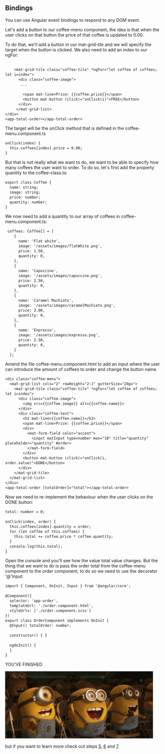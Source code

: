 ## Bindings

You can use Angular event bindings to respond to any DOM event.

Let's add a button to our coffee-menu component, the idea is that when the user clicks on that button the price of that coffee is updated to 0.00.

To do that, we'll add a button in our mat-grid-tile and we will specify the target when the button is clicked. We also need to add an index to our ngFor:

```

    <mat-grid-tile class="coffee-tile" *ngFor="let coffee of coffees; let i=index">
      <div class="coffee-image">
       ...
       
        <span mat-line>Price: {{coffee.price}}</span>
        <button mat-button (click)="onClick(i)">FREE</button>
      </div>
     </mat-grid-list>
</div>
<app-total-order></app-total-order>
```

The target will be the onClick method that is defined in the coffee-menu.component.ts

```
onClick(index) {
  this.coffees[index].price = 0.00;
}
```

But that is not really what we want to do, we want to be able to specify how many coffees the user want to order.
To do so, let's first add the property quantity to the coffee-class.ts:

```
export class Coffee {
  name: string;
  image: string;
  price: number;
  quantity: number;
}
```
We now need to add a quantity to our array of coffees in coffee-menu.component.ts:

```
 coffees: Coffee[] = [
    {
      name: 'Flat white',
      image: '/assets/images/flatWhite.png',
      price: 1.50,
      quantity: 0,
    },
    {
      name: 'Capuccino',
      image: '/assets/images/capuccino.png',
      price: 2.50,
      quantity: 0,
    },
    {
      name: 'Caramel Machiato',
      image: '/assets/images/caramelMachiato.png',
      price: 3.00,
      quantity: 0,
    },
    {
      name: 'Expresso',
      image: '/assets/images/expresso.png',
      price: 2.50,
      quantity: 0,
    }
  ];
```


Amend the file coffee-menu.component.html to add an input where the user can introduce the amount of coffees to order and change the button name.

```
<div class="coffee-menu">
  <mat-grid-list cols="2" rowHeight="2:1" gutterSize="20px">
    <mat-grid-tile class="coffee-tile" *ngFor="let coffee of coffees; let i=index">
      <div class="coffee-image">
        <img src={{coffee.image}} alt={{coffee.name}}>
      </div>
      <div class="coffee-text">
        <h2 mat-line>{{coffee.name}}</h2>
        <span mat-line>Price: {{coffee.price}}</span>
        <div>
          <mat-form-field color="accent">
            <input matInput type=number max="10" title="quantity" placeholder="quantity" #order>
          </mat-form-field>
        </div>
        <button mat-button (click)="onClick(i, order.value)">DONE</button>
      </div>
    </mat-grid-tile>
  </mat-grid-list>
</div>
<app-total-order [totalOrder]="total"></app-total-order>
```

Now we need to re-implement the behaviour when the user clicks on the DONE button:

```
total: number = 0;

onClick(index, order) {
  this.coffees[index].quantity = order;
  for (let coffee of this.coffees) {
    this.total += coffee.price * coffee.quantity;
  }
  console.log(this.total);
}
```

Open the console and you'll see how the value total value changes.
But the thing that we want to do is pass the order total from the coffee-menu component to the order component, to do so we need to use the decorator '@'Input:

```
import { Component, OnInit, Input } from '@angular/core';

@Component({
  selector: 'app-order',
  templateUrl: './order.component.html',
  styleUrls: ['./order.component.scss']
})
export class OrderComponent implements OnInit {
  @Input() totalOrder: number;

  constructor() { }

  ngOnInit() {
  }
}
```

YOU'VE FINISHED

<img src="https://github.com/anacidre/AngularWorkshop/blob/master/assets/minions.gif">

but if you want to learn more check out steps <a href="https://github.com/anacidre/AngularWorkshop/blob/master/Step%205%20%5BOptional%5D:%20ngClass.md">5</a>, <a href="https://github.com/anacidre/AngularWorkshop/blob/master/Step%206%20%5BOptional%5D:%20Pipes.md">6</a> and <a href="https://github.com/anacidre/AngularWorkshop/blob/master/Step%207%20%5BOptional%5D:%20Services.md">7</a>.

